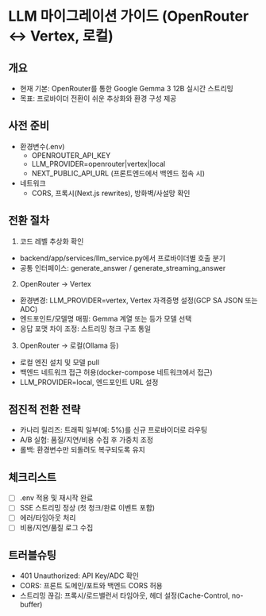 # LLM 마이그레이션 가이드 (OpenRouter ↔ Vertex, 로컬)

## 개요
- 현재 기본: OpenRouter를 통한 Google Gemma 3 12B 실시간 스트리밍
- 목표: 프로바이더 전환이 쉬운 추상화와 환경 구성 제공

## 사전 준비
- 환경변수(.env)
  - OPENROUTER_API_KEY
  - LLM_PROVIDER=openrouter|vertex|local
  - NEXT_PUBLIC_API_URL (프론트엔드에서 백엔드 접속 시)
- 네트워크
  - CORS, 프록시(Next.js rewrites), 방화벽/사설망 확인

## 전환 절차
1) 코드 레벨 추상화 확인
- backend/app/services/llm_service.py에서 프로바이더별 호출 분기
- 공통 인터페이스: generate_answer / generate_streaming_answer

2) OpenRouter → Vertex
- 환경변경: LLM_PROVIDER=vertex, Vertex 자격증명 설정(GCP SA JSON 또는 ADC)
- 엔드포인트/모델명 매핑: Gemma 계열 또는 등가 모델 선택
- 응답 포맷 차이 조정: 스트리밍 청크 구조 통일

3) OpenRouter → 로컬(Ollama 등)
- 로컬 엔진 설치 및 모델 pull
- 백엔드 네트워크 접근 허용(docker-compose 네트워크에서 접근)
- LLM_PROVIDER=local, 엔드포인트 URL 설정

## 점진적 전환 전략
- 카나리 릴리즈: 트래픽 일부(예: 5%)를 신규 프로바이더로 라우팅
- A/B 실험: 품질/지연/비용 수집 후 가중치 조정
- 롤백: 환경변수만 되돌려도 복구되도록 유지

## 체크리스트
- [ ] .env 적용 및 재시작 완료
- [ ] SSE 스트리밍 정상 (첫 청크/완료 이벤트 포함)
- [ ] 에러/타임아웃 처리
- [ ] 비용/지연/품질 로그 수집

## 트러블슈팅
- 401 Unauthorized: API Key/ADC 확인
- CORS: 프론트 도메인/포트와 백엔드 CORS 허용
- 스트리밍 끊김: 프록시/로드밸런서 타임아웃, 헤더 설정(Cache-Control, no-buffer)
